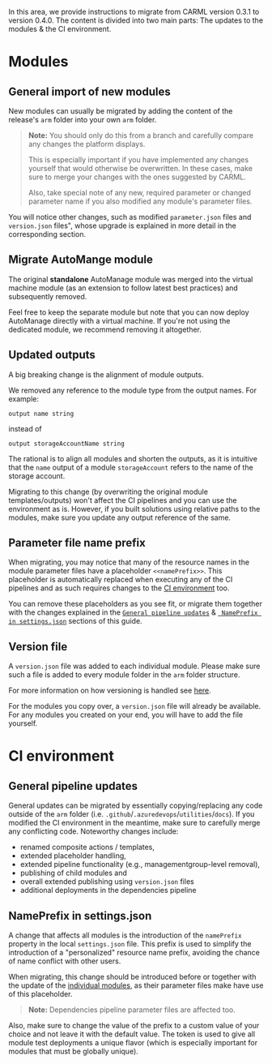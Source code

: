 In this area, we provide instructions to migrate from CARML version 0.3.1 to version 0.4.0. The content is divided into two main parts: The updates to the modules & the CI environment.

# Modules
## General import of new modules
New modules can usually be migrated by adding the content of the release's `arm` folder into your own `arm` folder.

> **Note:** You should only do this from a branch and carefully compare any changes the platform displays.
>
> This is especially important if you have implemented any changes yourself that would otherwise be overwritten. In these cases, make sure to merge your changes with the ones suggested by CARML.
>
> Also, take special note of any new, required parameter or changed parameter name if you also modified any module's parameter files.

You will notice other changes, such as modified `parameter.json` files and `version.json` files", whose upgrade is explained in more detail in the corresponding section.

## Migrate AutoMange module
The original **standalone** AutoManage module was merged into the virtual machine module (as an extension to follow latest best practices) and subsequently removed.

Feel free to keep the separate module but note that you can now deploy AutoManage directly with a virtual machine. If you're not using the dedicated module, we recommend removing it altogether.

## Updated outputs
A big breaking change is the alignment of module outputs.

We removed any reference to the module type from the output names. For example:

```bicep
output name string
```
instead of

```bicep
output storageAccountName string
```

The rational is to align all modules and shorten the outputs, as it is intuitive that the `name` output of a module `storageAccount` refers to the name of the storage account.

Migrating to this change (by overwriting the original module templates/outputs) won't affect the CI pipelines and you can use the environment as is. However, if you built solutions using relative paths to the modules, make sure you update any output reference of the same.

## Parameter file name prefix
When migrating, you may notice that many of the resource names in the module parameter files have a placeholder `<<namePrefix>>`. This placeholder is automatically replaced when executing any of the CI pipelines and as such requires changes to the [CI environment](#nameprefix-in-settingsjson) too.

You can remove these placeholders as you see fit, or migrate them together with the changes explained in the [`General pipeline updates`](#general-pipeline-updates) & [` NamePrefix in settings.json`](#nameprefix-in-settingsjson) sections of this guide.

## Version file
A `version.json` file was added to each individual module. Please make sure such a file is added to every module folder in the `arm` folder structure.

For more information on how versioning is handled see [here](https://github.com/Azure/ResourceModules/wiki/PipelinesDesign#publish).

For the modules you copy over, a `version.json` file will already be available. For any modules you created on your end, you will have to add the file yourself.

# CI environment

## General pipeline updates
General updates can be migrated by essentially copying/replacing any code outside of the `arm` folder (i.e. `.github`/`.azuredevops`/`utilities`/`docs`). If you modified the CI environment in the meantime, make sure to carefully merge any conflicting code. Noteworthy changes include:
-	renamed composite actions / templates,
-	extended placeholder handling,
-	extended pipeline functionality (e.g., managementgroup-level removal),
-	publishing of child modules and
-	overall extended publishing using `version.json` files
-	additional deployments in the dependencies pipeline

## NamePrefix in settings.json
A change that affects all modules is the introduction of the `namePrefix` property in the local `settings.json` file.
This prefix is used to simplify the introduction of a "personalized" resource name prefix, avoiding the chance of name conflict with other users.

When migrating, this change should be introduced before or together with the update of the [individual modules](#parameter-file-name-prefix), as their parameter files make have use of this placeholder.

> **Note:** Dependencies pipeline parameter files are affected too.

Also, make sure to change the value of the prefix to a custom value of your choice and not leave it with the default value. The token is used to give all module test deployments a unique flavor (which is especially important for modules that must be globally unique).
